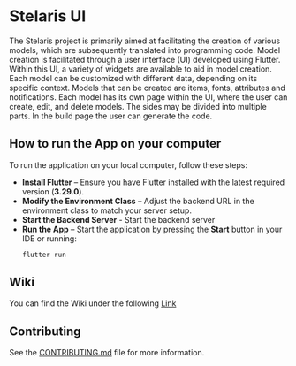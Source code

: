 # Stelaris UI

The Stelaris project is primarily aimed at facilitating the creation of various models, which are
subsequently translated into programming code. Model creation is facilitated through a user
interface (UI) developed using Flutter. Within this UI, a variety of widgets are available to aid in
model creation. Each model can be customized with different data, depending on its specific context.
Models that can be created are items, fonts, attributes and notifications. Each model has its 
own page within the UI, where the user can create, edit, and delete models. The sides 
may be divided into multiple parts. In the build page the user can generate the code.

## How to run the App on your computer

To run the application on your local computer, follow these steps:

- **Install Flutter** – Ensure you have Flutter installed with the latest required version (**3.29.0**).
- **Modify the Environment Class** – Adjust the backend URL in the environment class to match your server setup.
- **Start the Backend Server** - Start the backend server
- **Run the App** – Start the application by pressing the **Start** button in your IDE or running:
  ```sh  
  flutter run  
  ```  
  
## Wiki

You can find the Wiki under the following [Link](https://gitlab.onelitefeather.dev/dungeon/frontend/stelaris-ui/-/wikis/pages)

## Contributing

See the [CONTRIBUTING.md](CONTRIBUTING.md) file for more information.






